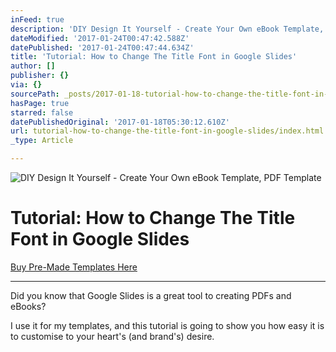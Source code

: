 ```yaml
---
inFeed: true
description: 'DIY Design It Yourself - Create Your Own eBook Template, PDF Template'
dateModified: '2017-01-24T00:47:42.588Z'
datePublished: '2017-01-24T00:47:44.634Z'
title: 'Tutorial: How to Change The Title Font in Google Slides'
author: []
publisher: {}
via: {}
sourcePath: _posts/2017-01-18-tutorial-how-to-change-the-title-font-in-google-slides.md
hasPage: true
starred: false
datePublishedOriginal: '2017-01-18T05:30:12.610Z'
url: tutorial-how-to-change-the-title-font-in-google-slides/index.html
_type: Article

---
```

![DIY Design It Yourself - Create Your Own eBook Template, PDF Template](https://the-grid-user-content.s3-us-west-2.amazonaws.com/00431939-07ad-43d7-8002-901bcfd3f194.gif)

# Tutorial: How to Change The Title Font in Google Slides
[Buy Pre-Made Templates Here][0]

---

Did you know that Google Slides is a great tool to creating PDFs and eBooks?

I use it for my templates, and this tutorial is going to show you how easy it is to customise to your heart's (and brand's) desire.

[0]: https://www.etsy.com/au/shop/eightcornerscreative